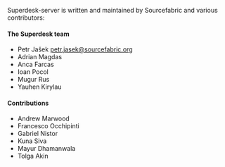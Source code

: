 Superdesk-server is written and maintained by Sourcefabric and
various contributors:

#### The Superdesk team

- Petr Jašek <petr.jasek@sourcefabric.org>
- Adrian Magdas
- Anca Farcas
- Ioan Pocol
- Mugur Rus
- Yauhen Kirylau

#### Contributions

- Andrew Marwood
- Francesco Occhipinti
- Gabriel Nistor
- Kuna Siva
- Mayur Dhamanwala
- Tolga Akin
